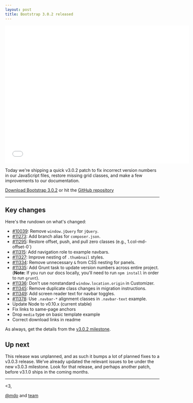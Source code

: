 ```yaml
---
layout: post
title: Bootstrap 3.0.2 released
---
```


<iframe width="600" height="450" src="//www.youtube.com/embed/-eSN8Cwit_s?rel=0" frameborder="0" allowfullscreen></iframe>

Today we're shipping a quick v3.0.2 patch to fix incorrect version numbers in our JavaScript files, restore missing grid classes, and make a few improvements to our documentation.

<a class="btn-link" href="https://github.com/twbs/bootstrap/archive/v3.0.2.zip">Download Bootstrap 3.0.2</a> or hit the [GitHub repository](https://github.com/twbs/bootstrap)

-----

## Key changes

Here's the rundown on what's changed:

* [#10039](https://github.com/twbs/bootstrap/issues/10039): Remove `window.jQuery` for `jQuery`.
* [#11273](https://github.com/twbs/bootstrap/issues/11273): Add branch alias for `composer.json`.
* [#11295](https://github.com/twbs/bootstrap/issues/11295): Restore offset, push, and pull zero classes (e.g., 1.col-md-offset-0`)
* [#11315](https://github.com/twbs/bootstrap/issues/11315): Add navigation role to example navbars.
* [#11327](https://github.com/twbs/bootstrap/issues/11327): Improve nesting of `.thumbnail` styles.
* [#11334](https://github.com/twbs/bootstrap/issues/11334): Remove unnecessary `&` from CSS nesting for panels.
* [#11335](https://github.com/twbs/bootstrap/issues/11335): Add Grunt task to update version numbers across entire project. (**Note:** If you run our docs locally, you'll need to run `npm install` in order to run `grunt`).
* [#11336](https://github.com/twbs/bootstrap/issues/11336): Don't use nonstandard `window.location.origin` in Customizer.
* [#11345](https://github.com/twbs/bootstrap/issues/11345): Remove duplicate class changes in migration instructions.
* [#11349](https://github.com/twbs/bootstrap/issues/11349): Add screen reader text for navbar toggles.
* [#11378](https://github.com/twbs/bootstrap/issues/11378): Use `.navbar-*` alignment classes in `.navbar-text` example.
* Update Node to v0.10.x (current stable)
* Fix links to same-page anchors
* Drop `media` type on basic template example
* Correct download links in readme

As always, get the details from the [v3.0.2 milestone](https://github.com/twbs/bootstrap/issues?milestone=23&page=1&state=closed).


## Up next

This release was unplanned, and as such it bumps a lot of planned fixes to a v3.0.3 release. We've already updated the relevant issues to be under the new v3.0.3 milestone. Look for that release, and perhaps another patch, before v3.1.0 ships in the coming months.

-----

<3,

[@mdo](https://twitter.com/mdo) and [team](https://github.com/twbs?tab=members)

